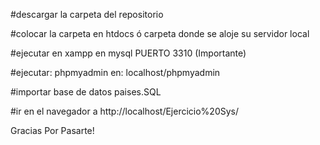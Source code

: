 #descargar la carpeta del repositorio

#colocar la carpeta en htdocs ó carpeta donde se aloje su servidor local

#ejecutar en xampp en mysql PUERTO 3310 (Importante)

#ejecutar: phpmyadmin en: localhost/phpmyadmin

#importar base de datos paises.SQL

#ir en el navegador a http://localhost/Ejercicio%20Sys/

Gracias Por Pasarte!
